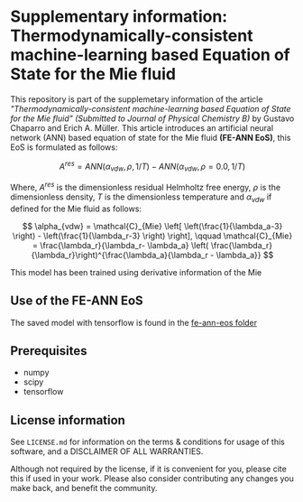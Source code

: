 
# Supplementary information: Thermodynamically-consistent machine-learning based Equation of State for the Mie fluid

This repository is part of the supplemetary information of the article *"Thermodynamically-consistent machine-learning based Equation of State for the Mie fluid" (Submitted to Journal of Physical Chemistry B)* by Gustavo Chaparro and Erich A. Müller. This article introduces an artificial neural network (ANN) based equation of state for the Mie fluid **(FE-ANN EoS)**, this EoS is formulated as follows:

$$ A^{res} = ANN(\alpha_{vdw}, \rho, 1/T) - ANN(\alpha_{vdw}, \rho=0.0, 1/T) $$

Where, $A^{res}$ is the dimensionless residual Helmholtz free energy, $\rho$ is the dimensionless density, $T$ is the dimensionless temperature and $\alpha_{vdw}$ if defined for the Mie fluid as follows:

$$ \alpha_{vdw} = \mathcal{C}_{Mie} \left[ \left(\frac{1}{\lambda_a-3} \right) - \left(\frac{1}{\lambda_r-3} \right) \right], \qquad \mathcal{C}_{Mie} = \frac{\lambda_r}{\lambda_r- \lambda_a} \left( \frac{\lambda_r}{\lambda_r}\right)^{\frac{\lambda_a}{\lambda_r - \lambda_a}} $$

This model has been trained using derivative information of the Mie


## Use of the FE-ANN EoS

The saved model with tensorflow is found in the [fe-ann-eos folder](./fe-ann-eos)



## Prerequisites

- numpy
- scipy
- tensorflow 

## License information

See ``LICENSE.md`` for information on the terms & conditions for usage of this software, and a DISCLAIMER OF ALL WARRANTIES.

Although not required by the license, if it is convenient for you, please cite this  if used in your work. Please also consider contributing any changes you make back, and benefit the community.